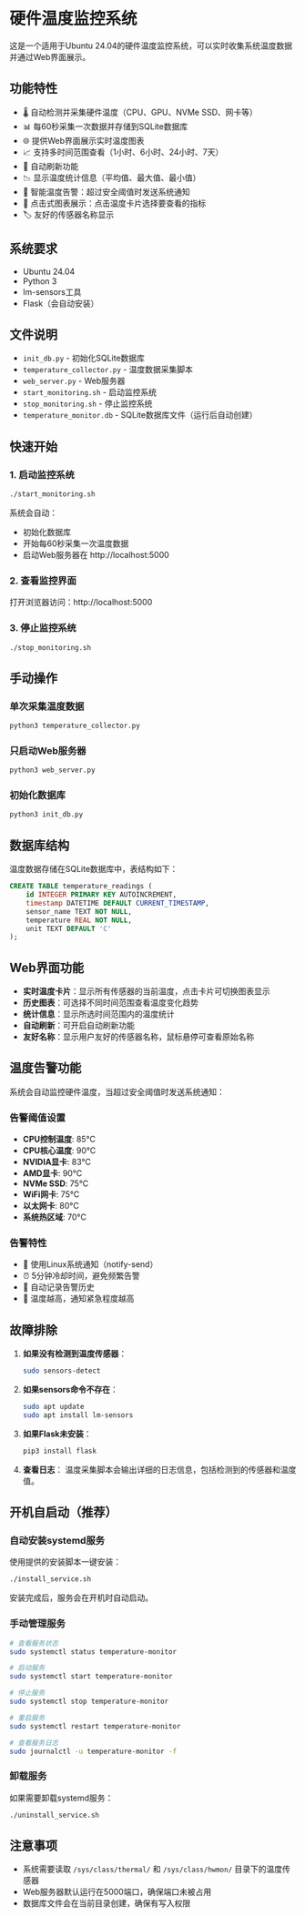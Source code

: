 # 硬件温度监控系统

这是一个适用于Ubuntu 24.04的硬件温度监控系统，可以实时收集系统温度数据并通过Web界面展示。

## 功能特性

- 🌡️ 自动检测并采集硬件温度（CPU、GPU、NVMe SSD、网卡等）
- 📊 每60秒采集一次数据并存储到SQLite数据库
- 🌐 提供Web界面展示实时温度图表
- 📈 支持多时间范围查看（1小时、6小时、24小时、7天）
- 🔄 自动刷新功能
- 📉 显示温度统计信息（平均值、最大值、最小值）
- 🚨 智能温度告警：超过安全阈值时发送系统通知
- 🎯 点击式图表展示：点击温度卡片选择要查看的指标
- 🏷️ 友好的传感器名称显示

## 系统要求

- Ubuntu 24.04
- Python 3
- lm-sensors工具
- Flask（会自动安装）

## 文件说明

- `init_db.py` - 初始化SQLite数据库
- `temperature_collector.py` - 温度数据采集脚本
- `web_server.py` - Web服务器
- `start_monitoring.sh` - 启动监控系统
- `stop_monitoring.sh` - 停止监控系统
- `temperature_monitor.db` - SQLite数据库文件（运行后自动创建）

## 快速开始

### 1. 启动监控系统

```bash
./start_monitoring.sh
```

系统会自动：
- 初始化数据库
- 开始每60秒采集一次温度数据
- 启动Web服务器在 http://localhost:5000

### 2. 查看监控界面

打开浏览器访问：http://localhost:5000

### 3. 停止监控系统

```bash
./stop_monitoring.sh
```

## 手动操作

### 单次采集温度数据
```bash
python3 temperature_collector.py
```

### 只启动Web服务器
```bash
python3 web_server.py
```

### 初始化数据库
```bash
python3 init_db.py
```

## 数据库结构

温度数据存储在SQLite数据库中，表结构如下：

```sql
CREATE TABLE temperature_readings (
    id INTEGER PRIMARY KEY AUTOINCREMENT,
    timestamp DATETIME DEFAULT CURRENT_TIMESTAMP,
    sensor_name TEXT NOT NULL,
    temperature REAL NOT NULL,
    unit TEXT DEFAULT 'C'
);
```

## Web界面功能

- **实时温度卡片**：显示所有传感器的当前温度，点击卡片可切换图表显示
- **历史图表**：可选择不同时间范围查看温度变化趋势
- **统计信息**：显示所选时间范围内的温度统计
- **自动刷新**：可开启自动刷新功能
- **友好名称**：显示用户友好的传感器名称，鼠标悬停可查看原始名称

## 温度告警功能

系统会自动监控硬件温度，当超过安全阈值时发送系统通知：

### 告警阈值设置
- **CPU控制温度**: 85°C
- **CPU核心温度**: 90°C  
- **NVIDIA显卡**: 83°C
- **AMD显卡**: 90°C
- **NVMe SSD**: 75°C
- **WiFi网卡**: 75°C
- **以太网卡**: 80°C
- **系统热区域**: 70°C

### 告警特性
- 🔔 使用Linux系统通知（notify-send）
- ⏰ 5分钟冷却时间，避免频繁告警
- 📝 自动记录告警历史
- 🎨 温度越高，通知紧急程度越高

## 故障排除

1. **如果没有检测到温度传感器**：
   ```bash
   sudo sensors-detect
   ```

2. **如果sensors命令不存在**：
   ```bash
   sudo apt update
   sudo apt install lm-sensors
   ```

3. **如果Flask未安装**：
   ```bash
   pip3 install flask
   ```

4. **查看日志**：
   温度采集脚本会输出详细的日志信息，包括检测到的传感器和温度值。

## 开机自启动（推荐）

### 自动安装systemd服务

使用提供的安装脚本一键安装：

```bash
./install_service.sh
```

安装完成后，服务会在开机时自动启动。

### 手动管理服务

```bash
# 查看服务状态
sudo systemctl status temperature-monitor

# 启动服务
sudo systemctl start temperature-monitor

# 停止服务  
sudo systemctl stop temperature-monitor

# 重启服务
sudo systemctl restart temperature-monitor

# 查看服务日志
sudo journalctl -u temperature-monitor -f
```

### 卸载服务

如果需要卸载systemd服务：

```bash
./uninstall_service.sh
```

## 注意事项

- 系统需要读取 `/sys/class/thermal/` 和 `/sys/class/hwmon/` 目录下的温度传感器
- Web服务器默认运行在5000端口，确保端口未被占用
- 数据库文件会在当前目录创建，确保有写入权限